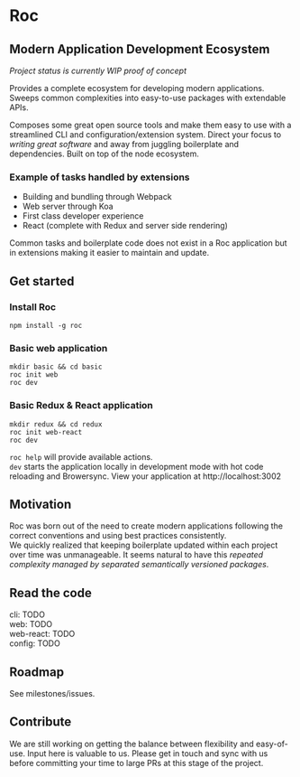 # Roc
## Modern Application Development Ecosystem
_Project status is currently WIP proof of concept_  

Provides a complete ecosystem for developing modern applications.  
Sweeps common complexities into easy-to-use packages with extendable APIs.

Composes some great open source tools and make them easy to use with a streamlined CLI and configuration/extension system. Direct your focus to _writing great software_ and away from juggling boilerplate and dependencies. Built on top of the node ecosystem.

### Example of tasks handled by extensions
- Building and bundling through Webpack
- Web server through Koa
- First class developer experience
- React (complete with Redux and server side rendering)

Common tasks and boilerplate code does not exist in a Roc application but in extensions making it easier to maintain and update.

## Get started
### Install Roc
```
npm install -g roc
```

### Basic web application
```
mkdir basic && cd basic
roc init web
roc dev
```

### Basic Redux & React application
```
mkdir redux && cd redux
roc init web-react
roc dev
```

`roc help` will provide available actions.  
`dev` starts the application locally in development mode with hot code reloading and Browersync.   View your application at http://localhost:3002

## Motivation
Roc was born out of the need to create modern applications following the correct conventions and using best practices consistently.  
We quickly realized that keeping boilerplate updated within each project over time was unmanageable. It seems natural to have this _repeated complexity managed by separated semantically versioned packages_.

## Read the code
cli: TODO  
web: TODO  
web-react: TODO  
config: TODO

## Roadmap
See milestones/issues.

## Contribute
We are still working on getting the balance between flexibility and easy-of-use. Input here is valuable to us. Please get in touch and sync with us before committing your time to large PRs at this stage of the project.
